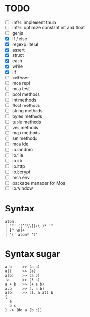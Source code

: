 # TODO
- [ ] infer: implement tnum
- [ ] infer: optimize constant int and float
- [ ] genjs
- [x] if / else
- [x] regexp literal
- [x] assert
- [x] struct
- [x] each
- [x] while
- [x] iif
- [ ] selfboot
- [ ] moa repl
- [ ] moa test
- [ ] bool   methods
- [ ] int    methods
- [ ] float  methods
- [ ] string methods
- [ ] bytes  methods
- [ ] tuple  methods
- [ ] vec    methods
- [ ] map    methods
- [ ] set    methods
- [ ] moa ide
- [ ] io.random
- [ ] io.file
- [ ] io.db
- [ ] io.http
- [ ] io.bcrypt
- [ ] moa env
- [ ] package manager for Moa
- [ ] io.window

# Syntax
```
atom:
| '"' ([^"\\]|\\.)* '"'
| [^ \n]+
| '(' atom* ')'
```

# Syntax sugar
```
a b     >> (a b)
a()     >> (a)
a(b)    >> (a b)
!a      >> (! a)
a + b   >> (+ a b)
a.b     >> (. a b)
a[b]    >> ((. a at) b)
{
  a
  b c
} -> (do a (b c))
```
